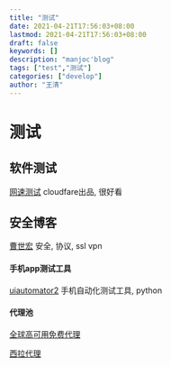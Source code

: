 ```yaml
---
title: "测试"
date: 2021-04-21T17:56:03+08:00
lastmod: 2021-04-21T17:56:03+08:00
draft: false
keywords: []
description: "manjoc'blog"
tags: ["test","测试"]
categories: ["develop"]
author: "王清"
---
```


# 测试

## 软件测试

[网速测试](https://speed.cloudflare.com/) cloudfare出品, 很好看

## 安全博客

[曹世宏](https://cshihong.github.io/) 安全, 协议, ssl vpn


#### 手机app测试工具

[uiautomator2](https://github.com/openatx/uiautomator2.git) 手机自动化测试工具, python

#### 代理池

[全球高可用免费代理](https://ip.jiangxianli.com/)

[西拉代理](http://www.xiladaili.com/)
